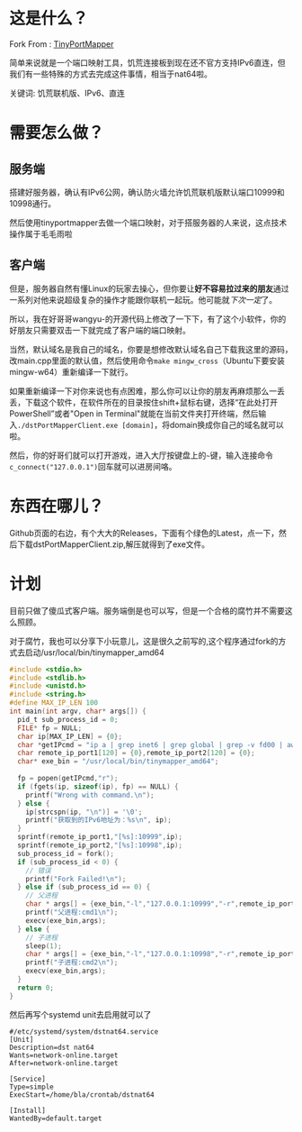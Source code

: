 # 这是什么？

Fork From : [TinyPortMapper](https://github.com/wangyu-/tinyPortMapper)

简单来说就是一个端口映射工具，饥荒连接板到现在还不官方支持IPv6直连，但我们有一些特殊的方式去完成这件事情，相当于nat64啦。

关键词: 饥荒联机版、IPv6、直连

# 需要怎么做？

## 服务端

搭建好服务器，确认有IPv6公网，确认防火墙允许饥荒联机版默认端口10999和10998通行。

然后使用tinyportmapper去做一个端口映射，对于搭服务器的人来说，这点技术操作属于毛毛雨啦

## 客户端

但是，服务器自然有懂Linux的玩家去操心，但你要让**好不容易拉过来的朋友**通过一系列对他来说超级复杂的操作才能跟你联机一起玩。他可能就*下次一定*了。

所以，我在好哥哥wangyu-的开源代码上修改了一下下，有了这个小软件，你的好朋友只需要双击一下就完成了客户端的端口映射。

当然，默认域名是我自己的域名，你要是想修改默认域名自己下载我这里的源码，改main.cpp里面的默认值，然后使用命令`make mingw_cross`（Ubuntu下要安装mingw-w64）重新编译一下就行。

如果重新编译一下对你来说也有点困难，那么你可以让你的朋友再麻烦那么一丢丢，下载这个软件，在软件所在的目录按住shift+鼠标右键，选择“在此处打开PowerShell”或者"Open in Terminal"就能在当前文件夹打开终端，然后输入`./dstPortMapperClient.exe [domain]`，将domain换成你自己的域名就可以啦。

然后，你的好哥们就可以打开游戏，进入大厅按键盘上的`~`键，输入连接命令`c_connect("127.0.0.1")`回车就可以进房间咯。



# 东西在哪儿？

Github页面的右边，有个大大的Releases，下面有个绿色的Latest，点一下，然后下载dstPortMapperClient.zip,解压就得到了exe文件。

# 计划

目前只做了傻瓜式客户端。服务端倒是也可以写，但是一个合格的腐竹并不需要这么照顾。

对于腐竹，我也可以分享下小玩意儿，这是很久之前写的,这个程序通过fork的方式去启动/usr/local/bin/tinymapper_amd64
```c
#include <stdio.h>
#include <stdlib.h>
#include <unistd.h>
#include <string.h>
#define MAX_IP_LEN 100
int main(int argv, char* args[]) {
  pid_t sub_process_id = 0;
  FILE* fp = NULL;
  char ip[MAX_IP_LEN] = {0};
  char *getIPcmd = "ip a | grep inet6 | grep global | grep -v fd00 | awk '{print $2}' | sed 's#/128##'";
  char remote_ip_port1[120] = {0},remote_ip_port2[120] = {0};
  char* exe_bin = "/usr/local/bin/tinymapper_amd64";
  
  fp = popen(getIPcmd,"r");
  if (fgets(ip, sizeof(ip), fp) == NULL) {
    printf("Wrong with command.\n");
  } else {
    ip[strcspn(ip, "\n")] = '\0';
    printf("获取到的IPv6地址为：%s\n", ip);
  }
  sprintf(remote_ip_port1,"[%s]:10999",ip);
  sprintf(remote_ip_port2,"[%s]:10998",ip);
  sub_process_id = fork();
  if (sub_process_id < 0) {
    // 错误
    printf("Fork Failed!\n");
  } else if (sub_process_id == 0) {
    // 父进程
    char * args[] = {exe_bin,"-l","127.0.0.1:10999","-r",remote_ip_port1,"-u", NULL};
    printf("父进程:cmd1\n");
    execv(exe_bin,args);
  } else {
    // 子进程
    sleep(1);
    char * args[] = {exe_bin,"-l","127.0.0.1:10998","-r",remote_ip_port2,"-u", NULL};
    printf("子进程:cmd2\n");
    execv(exe_bin,args);
  }
  return 0;
}
```
然后再写个systemd unit去启用就可以了
```
#/etc/systemd/system/dstnat64.service
[Unit]
Description=dst nat64
Wants=network-online.target
After=network-online.target

[Service]
Type=simple
ExecStart=/home/bla/crontab/dstnat64

[Install]
WantedBy=default.target
```


